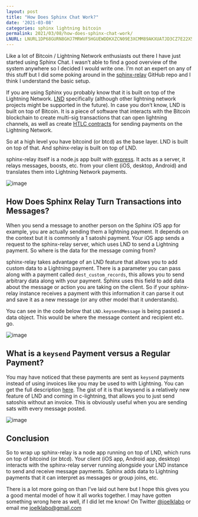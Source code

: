 ```yaml
---
layout: post
title: "How Does Sphinx Chat Work?"
date: '2021-03-08'
categories: sphinx lightning bitcoin 
permalink: 2021/03/08/how-does-sphinx-chat-work/
LNURL: LNURL1DP68GURN8GHJ7MRWVF5HGUEWDDKXZCN09E3XCMM89AKXUATJD3CZ7E22X5UKX7Q8SJ2SZ 
---
```

Like a lot of Bitcoin / Lightning Network enthusiasts out there I have just started using Sphinx Chat. I wasn’t able to find a good overview of the system anywhere so I decided I would write one. I’m not an expert on any of this stuff but I did some poking around in the [sphinx-relay](https://github.com/stakwork/sphinx-relay) GitHub repo and I think I understand the basic setup.

If you are using Sphinx you probably know that it is built on top of the Lightning Network. [LND](https://github.com/lightningnetwork/lnd) specifically (although other lightning network projects might be supported in the future). In case you don’t know, LND is built on top of Bitcoin. It is a piece of software that interacts with the Bitcoin blockchain to create multi-sig transactions that can open lightning channels, as well as create [HTLC contracts](https://en.bitcoin.it/wiki/Hash_Time_Locked_Contracts) for sending payments on the Lightning Network.

So at a high level you have bitcoind (or btcd) as the base layer. LND is built on top of that. And sphinx-relay is built on top of LND.

sphinx-relay itself is a node.js app built with [express](https://github.com/expressjs/express). It acts as a server, it relays messages, boosts, etc. from your client (iOS, desktop, Android) and translates them into Lightning Network payments.

![image](/posts/sphinx-relay-diagram.png)

## How Does Sphinx Relay Turn Transactions into Messages?

When you send a message to another person on the Sphinx iOS app for example, you are actually sending them a lightning payment. It depends on the context but it is commonly a 1 satoshi payment. Your iOS app sends a request to the sphinx-relay server, which uses LND to send a Lightning payment. So where is the data for the message coming from?

sphinx-relay takes advantage of an LND feature that allows you to add custom data to a Lightning payment. There is a parameter you can pass along with a payment called `dest_custom_records`, this allows you to send arbitrary data along with your payment. Sphinx uses this field to add data about the message or action you are taking on the client. So if your sphinx-relay instance receives a payment with this information it can parse it out and save it as a new message (or any other model that it understands).

You can see in the code below that `LND.keysendMessage` is being passed a data object. This would be where the message content and recipient etc. go.

![image](/posts/keysend-data-code-snippet.png)

## What is a `keysend` Payment versus a Regular Payment?

You may have noticed that these payments are sent as `keysend` payments instead of using invoices like you may be used to with Lightning. You can get the full description [here](https://lightning.readthedocs.io/lightning-keysend.7.html). The gist of it is that keysend is a relatively new feature of LND and coming in c-lightning, that allows you to just send satoshis without an invoice. This is obviously useful when you are sending sats with every message posted.

![image](/posts/lnd-keysend-doc.png)

## Conclusion

So to wrap up sphinx-relay is a node app running on top of LND, which runs on top of bitcoind (or btcd). Your client (iOS app, Android app, desktop) interacts with the sphinx-relay server running alongside your LND instance to send and receive message payments. Sphinx adds data to Lightning payments that it can interpret as messages or group joins, etc.

There is a lot more going on than I’ve laid out here but I hope this gives you a good mental model of how it all works together. I may have gotten something wrong here as well, if I did let me know! On Twitter [@joelklabo](https://twitter.com/joelklabo) or email me [joelklabo@gmail.com](mailto:joelklabo@gmail.com)
